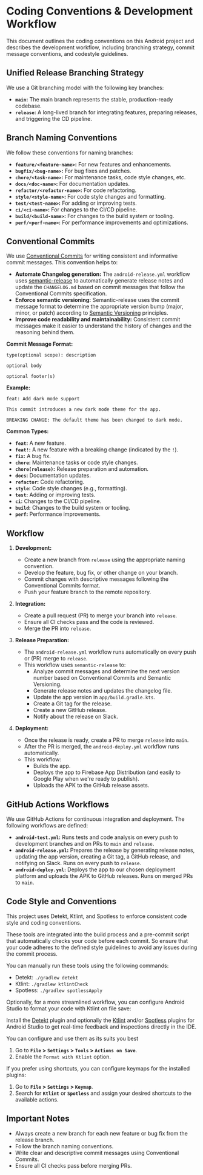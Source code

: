 # Coding Conventions & Development Workflow

This document outlines the coding conventions on this Android project and describes the development workflow,
including branching strategy, commit message conventions, and codestyle guidelines.

## Unified Release Branching Strategy

We use a Git branching model with the following key branches:

- **`main`:** The main branch represents the stable, production-ready codebase.
- **`release`:** A long-lived branch for integrating features, preparing releases, and triggering the CD pipeline.

## Branch Naming Conventions

We follow these conventions for naming branches:

- **`feature/<feature-name>`:** For new features and enhancements.
- **`bugfix/<bug-name>`:** For bug fixes and patches.
- **`chore/<task-name>`:** For maintenance tasks, code style changes, etc.
- **`docs/<doc-name>`:** For documentation updates.
- **`refactor/<refactor-name>`:** For code refactoring.
- **`style/<style-name>`:** For code style changes and formatting.
- **`test/<test-name>`:** For adding or improving tests.
- **`ci/<ci-name>`:** For changes to the CI/CD pipeline.
- **`build/<build-name>`:** For changes to the build system or tooling.
- **`perf/<perf-name>`:** For performance improvements and optimizations.

## Conventional Commits

We use [Conventional Commits](https://www.conventionalcommits.org/) for writing consistent and informative commit messages. This convention helps to:

- **Automate Changelog generation:** The `android-release.yml` workflow uses [semantic-release](https://github.com/semantic-release/semantic-release) to automatically generate release notes and update the `CHANGELOG.md` based on commit messages that follow the Conventional Commits specification.
- **Enforce semantic versioning:** Semantic-release uses the commit message format to determine the appropriate version bump (major, minor, or patch) according to [Semantic Versioning](https://semver.org/) principles.
- **Improve code readability and maintainability:** Consistent commit messages make it easier to understand the history of changes and the reasoning behind them.

**Commit Message Format:**

`type(optional scope): description`

`optional body`

`optional footer(s)`

**Example:**

`feat: Add dark mode support`

`This commit introduces a new dark mode theme for the app.`

`BREAKING CHANGE: The default theme has been changed to dark mode.`

**Common Types:**

- **`feat`:**  A new feature.
- **`feat!`:** A new feature with a breaking change (indicated by the `!`).
- **`fix`:** A bug fix.
- **`chore`:**  Maintenance tasks or code style changes.
- **`chore(release)`:**  Release preparation and automation.
- **`docs`:** Documentation updates.
- **`refactor`:** Code refactoring.
- **`style`:** Code style changes (e.g., formatting).
- **`test`:** Adding or improving tests.
- **`ci`:** Changes to the CI/CD pipeline.
- **`build`:** Changes to the build system or tooling.
- **`perf`:** Performance improvements.

## Workflow

1. **Development:**
    - Create a new branch from `release` using the appropriate naming convention.
    - Develop the feature, bug fix, or other change on your branch.
    - Commit changes with descriptive messages following the Conventional Commits format.
    - Push your feature branch to the remote repository.

2. **Integration:**
    - Create a pull request (PR) to merge your branch into `release`.
    - Ensure all CI checks pass and the code is reviewed.
    - Merge the PR into `release`.

3. **Release Preparation:**
    - The `android-release.yml` workflow runs automatically on every push or (PR) merge to `release`.
    - This workflow uses `semantic-release` to:
        - Analyze commit messages and determine the next version number based on Conventional Commits and Semantic Versioning.
        - Generate release notes and updates the changelog file.
        - Update the app version in `app/build.gradle.kts`.
        - Create a Git tag for the release.
        - Create a new GitHub release.
        - Notify about the release on Slack.

4. **Deployment:**
    - Once the release is ready, create a PR to merge `release` into `main`.
    - After the PR is merged, the `android-deploy.yml` workflow runs automatically.
    - This workflow:
        - Builds the app.
        - Deploys the app to Firebase App Distribution (and easily to Google Play when we're ready to publish).
        - Uploads the APK to the GitHub release assets.

## GitHub Actions Workflows

We use GitHub Actions for continuous integration and deployment. The following workflows are defined:

- **`android-test.yml`:** Runs tests and code analysis on every push to development branches and on PRs to `main` and `release`.
- **`android-release.yml`:** Prepares the release by generating release notes, updating the app version, creating a Git tag, a GitHub release, and
  notifying on Slack. Runs on every push to `release`.
- **`android-deploy.yml`:** Deploys the app to our chosen deployment platform and uploads the APK to GitHub releases. Runs on merged PRs to `main`.

## Code Style and Conventions

This project uses Detekt, Ktlint, and Spotless to enforce consistent code style and coding conventions.

These tools are integrated into the build process and a pre-commit script that automatically checks your code before each commit. So ensure
that your code adheres to the defined style guidelines to avoid any issues during the commit process.

You can manually run these tools using the following commands:

- Detekt: `./gradlew detekt`
- Ktlint: `./gradlew ktlintCheck`
- Spotless: `./gradlew spotlessApply`

Optionally, for a more streamlined workflow, you can configure Android Studio to format your code with Ktlint on file save:

Install the [Detekt](https://plugins.jetbrains.com/plugin/10761-detekt) plugin and optionally the [Ktlint](https://plugins.jetbrains.com/plugin/15057-ktlint)
and/or [Spotless](https://plugins.jetbrains.com/plugin/18321-spotless-gradle) plugins for Android Studio to get
real-time feedback and inspections directly in the IDE.

You can configure and use them as its suits you best

1. Go to **`File` > `Settings` > `Tools` > `Actions on Save`**.
2. Enable the `Format with Ktlint` option.

If you prefer using shortcuts, you can configure keymaps for the installed plugins:

1. Go to **`File` > `Settings` > `Keymap`**.
2. Search for **`Ktlint`** or **`Spotless`** and assign your desired shortcuts to the available actions.

## Important Notes

- Always create a new branch for each new feature or bug fix from the release branch.
- Follow the branch naming conventions.
- Write clear and descriptive commit messages using Conventional Commits.
- Ensure all CI checks pass before merging PRs.
